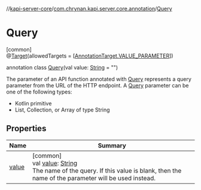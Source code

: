 //[kapi-server-core](../../../index.md)/[com.chrynan.kapi.server.core.annotation](../index.md)/[Query](index.md)

# Query

[common]\
@[Target](https://kotlinlang.org/api/latest/jvm/stdlib/kotlin.annotation/-target/index.html)(allowedTargets = [[AnnotationTarget.VALUE_PARAMETER](https://kotlinlang.org/api/latest/jvm/stdlib/kotlin.annotation/-annotation-target/-v-a-l-u-e_-p-a-r-a-m-e-t-e-r/index.html)])

annotation class [Query](index.md)(val value: [String](https://kotlinlang.org/api/latest/jvm/stdlib/kotlin/-string/index.html) = &quot;&quot;)

The parameter of an API function annotated with [Query](index.md) represents a query parameter from the URL of the HTTP endpoint. A [Query](index.md) parameter can be one of the following types:

- 
   Kotlin primitive
- 
   List, Collection, or Array of type String

## Properties

| Name | Summary |
|---|---|
| [value](value.md) | [common]<br>val [value](value.md): [String](https://kotlinlang.org/api/latest/jvm/stdlib/kotlin/-string/index.html)<br>The name of the query. If this value is blank, then the name of the parameter will be used instead. |
